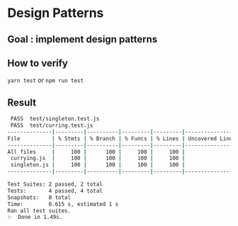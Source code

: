 # Design Patterns

## Goal : implement design patterns

## How to verify

`yarn test` or `npm run test`

## Result

```sh
 PASS  test/singleton.test.js
 PASS  test/curring.test.js
--------------|---------|----------|---------|---------|-------------------
File          | % Stmts | % Branch | % Funcs | % Lines | Uncovered Line #s
--------------|---------|----------|---------|---------|-------------------
All files     |     100 |      100 |     100 |     100 |
 currying.js  |     100 |      100 |     100 |     100 |
 singleton.js |     100 |      100 |     100 |     100 |
--------------|---------|----------|---------|---------|-------------------

Test Suites: 2 passed, 2 total
Tests:       4 passed, 4 total
Snapshots:   0 total
Time:        0.615 s, estimated 1 s
Ran all test suites.
✨  Done in 1.49s.
```
